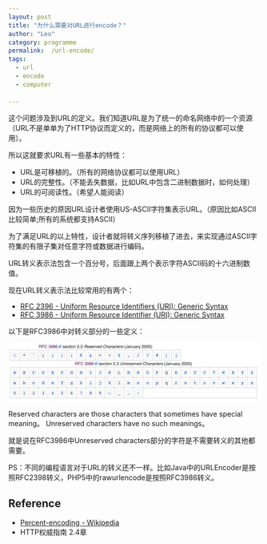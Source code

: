 ```yaml
---
layout: post
title: "为什么需要对URL进行encode？"
author: "Leo"
category: programme
permalink:  /url-encode/
tags: 
  - url 
  - encode
  - computer

---
```



这个问题涉及到URL的定义。我们知道URL是为了统一的命名网络中的一个资源（URL不是单单为了HTTP协议而定义的，而是网络上的所有的协议都可以使用）。

所以这就要求URL有一些基本的特性：

- URL是可移植的。（所有的网络协议都可以使用URL）
- URL的完整性。（不能丢失数据，比如URL中包含二进制数据时，如何处理）
- URL的可阅读性。（希望人能阅读）

因为一些历史的原因URL设计者使用US-ASCII字符集表示URL。（原因比如ASCII比较简单;所有的系统都支持ASCII）

为了满足URL的以上特性，设计者就将转义序列移植了进去，来实现通过ASCII字符集的有限子集对任意字符或数据进行编码。

URL转义表示法包含一个百分号，后面跟上两个表示字符ASCII码的十六进制数值。

现在URL转义表示法比较常用的有两个：

- [RFC 2396 - Uniform Resource Identifiers (URI): Generic Syntax](https://tools.ietf.org/html/rfc2396)
- [RFC 3986 - Uniform Resource Identifier (URI): Generic Syntax](https://tools.ietf.org/html/rfc3986)


以下是RFC3986中对转义部分的一些定义：

![](../img/in-post/post-url-encode/rfc3986.png)

Reserved characters are those characters that sometimes have special meaning。
Unreserved characters have no such meanings。

就是说在RFC3986中Unreserved characters部分的字符是不需要转义的其他都需要。

PS：不同的编程语言对于URL的转义还不一样。比如Java中的URLEncoder是按照RFC2398转义，PHP5中的rawurlencode是按照RFC3986转义。


## Reference
- [Percent-encoding - Wikipedia](https://en.wikipedia.org/wiki/Percent-encoding)
- HTTP权威指南 2.4章

